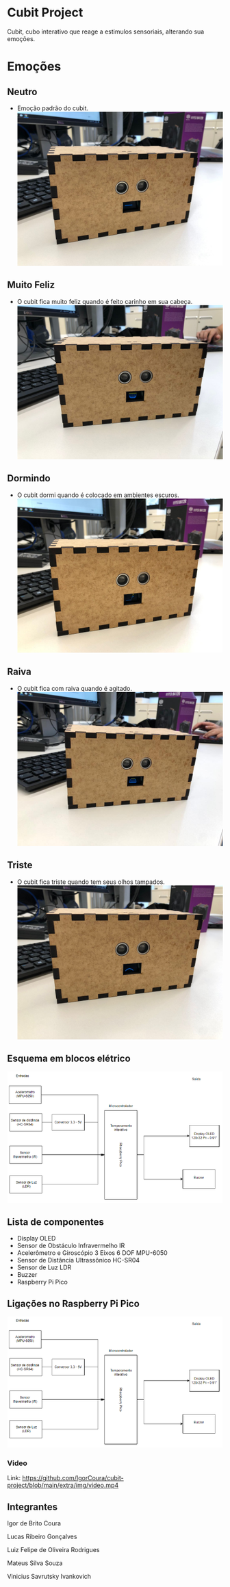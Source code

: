 # Cubit Project
Cubit, cubo interativo que reage a estimulos sensoriais, alterando sua emoções.

# Emoções
## Neutro
- Emoção padrão do cubit.
![image](https://github.com/IgorCoura/cubit-project/blob/main/extra/img/neutro.jpeg)
## Muito Feliz
- O cubit fica muito feliz quando é feito carinho em sua cabeça.
![image](https://github.com/IgorCoura/cubit-project/blob/main/extra/img/muito-feliz.jpeg)
## Dormindo
- O cubit dormi quando é colocado em ambientes escuros.
![image](https://github.com/IgorCoura/cubit-project/blob/main/extra/img/dormindo.jpeg)
## Raiva
- O cubit fica com raiva quando é agitado.
![image](https://github.com/IgorCoura/cubit-project/blob/main/extra/img/raiva.jpeg)
## Triste
- O cubit fica triste quando tem seus olhos tampados.
![image](https://github.com/IgorCoura/cubit-project/blob/main/extra/img/triste.jpeg)

## Esquema em blocos elétrico
![image](https://github.com/IgorCoura/cubit-project/blob/main/extra/img/esquma.png)

## Lista de componentes
- Display OLED
- Sensor de Obstáculo Infravermelho IR
- Acelerômetro e Giroscópio 3 Eixos 6 DOF MPU-6050
- Sensor de Distância Ultrassônico HC-SR04
- Sensor de Luz LDR
- Buzzer
- Raspberry Pi Pico

## Ligações no Raspberry Pi Pico
![image](https://github.com/IgorCoura/cubit-project/blob/main/extra/img/esquma.png)

### Video
Link: https://github.com/IgorCoura/cubit-project/blob/main/extra/img/video.mp4

## Integrantes
<p>Igor de Brito Coura</p>
<p>Lucas Ribeiro Gonçalves</p>
<p>Luiz Felipe de Oliveira Rodrigues</p>
<p>Mateus Silva Souza</p>
<p>Vinicius Savrutsky Ivankovich</p>

